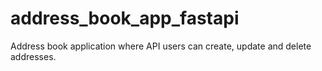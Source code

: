 # address_book_app_fastapi
Address book application where API users can create, update and delete addresses.
